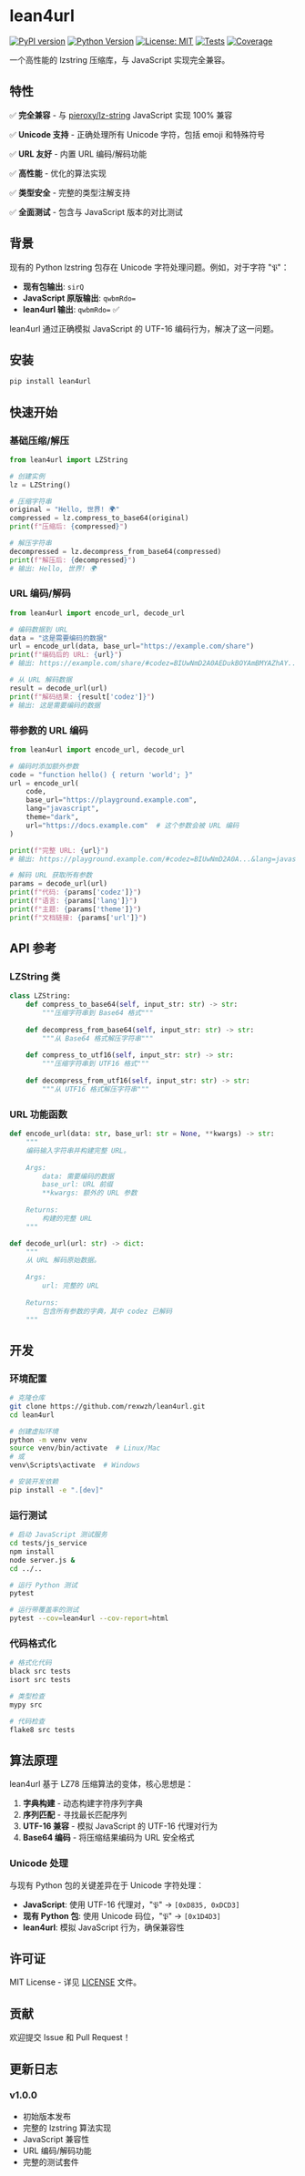 # lean4url

[![PyPI version](https://badge.fury.io/py/lean4url.svg)](https://badge.fury.io/py/lean4url)
[![Python Version](https://img.shields.io/pypi/pyversions/lean4url.svg)](https://pypi.org/project/lean4url/)
[![License: MIT](https://img.shields.io/badge/License-MIT-yellow.svg)](https://opensource.org/licenses/MIT)
[![Tests](https://github.com/rexwzh/lean4url/workflows/Tests/badge.svg)](https://github.com/rexwzh/lean4url/actions)
[![Coverage](https://codecov.io/gh/rexwzh/lean4url/branch/main/graph/badge.svg)](https://codecov.io/gh/rexwzh/lean4url)

一个高性能的 lzstring 压缩库，与 JavaScript 实现完全兼容。

## 特性

✅ **完全兼容** - 与 [pieroxy/lz-string](https://github.com/pieroxy/lz-string) JavaScript 实现 100% 兼容

✅ **Unicode 支持** - 正确处理所有 Unicode 字符，包括 emoji 和特殊符号

✅ **URL 友好** - 内置 URL 编码/解码功能

✅ **高性能** - 优化的算法实现

✅ **类型安全** - 完整的类型注解支持

✅ **全面测试** - 包含与 JavaScript 版本的对比测试

## 背景

现有的 Python lzstring 包存在 Unicode 字符处理问题。例如，对于字符 "𝔓"：

- **现有包输出**: `sirQ`
- **JavaScript 原版输出**: `qwbmRdo=`
- **lean4url 输出**: `qwbmRdo=` ✅

lean4url 通过正确模拟 JavaScript 的 UTF-16 编码行为，解决了这一问题。

## 安装

```bash
pip install lean4url
```

## 快速开始

### 基础压缩/解压

```python
from lean4url import LZString

# 创建实例
lz = LZString()

# 压缩字符串
original = "Hello, 世界! 🌍"
compressed = lz.compress_to_base64(original)
print(f"压缩后: {compressed}")

# 解压字符串
decompressed = lz.decompress_from_base64(compressed)
print(f"解压后: {decompressed}")
# 输出: Hello, 世界! 🌍
```

### URL 编码/解码

```python
from lean4url import encode_url, decode_url

# 编码数据到 URL
data = "这是需要编码的数据"
url = encode_url(data, base_url="https://example.com/share")
print(f"编码后的 URL: {url}")
# 输出: https://example.com/share/#codez=BIUwNmD2A0AEDukBOYAmBMYAZhAY...

# 从 URL 解码数据
result = decode_url(url)
print(f"解码结果: {result['codez']}")
# 输出: 这是需要编码的数据
```

### 带参数的 URL 编码

```python
from lean4url import encode_url, decode_url

# 编码时添加额外参数
code = "function hello() { return 'world'; }"
url = encode_url(
    code, 
    base_url="https://playground.example.com",
    lang="javascript",
    theme="dark",
    url="https://docs.example.com"  # 这个参数会被 URL 编码
)

print(f"完整 URL: {url}")
# 输出: https://playground.example.com/#codez=BIUwNmD2A0A...&lang=javascript&theme=dark&url=https%3A//docs.example.com

# 解码 URL 获取所有参数
params = decode_url(url)
print(f"代码: {params['codez']}")
print(f"语言: {params['lang']}")
print(f"主题: {params['theme']}")
print(f"文档链接: {params['url']}")
```

## API 参考

### LZString 类

```python
class LZString:
    def compress_to_base64(self, input_str: str) -> str:
        """压缩字符串到 Base64 格式"""
        
    def decompress_from_base64(self, input_str: str) -> str:
        """从 Base64 格式解压字符串"""
        
    def compress_to_utf16(self, input_str: str) -> str:
        """压缩字符串到 UTF16 格式"""
        
    def decompress_from_utf16(self, input_str: str) -> str:
        """从 UTF16 格式解压字符串"""
```

### URL 功能函数

```python
def encode_url(data: str, base_url: str = None, **kwargs) -> str:
    """
    编码输入字符串并构建完整 URL。
    
    Args:
        data: 需要编码的数据
        base_url: URL 前缀
        **kwargs: 额外的 URL 参数
        
    Returns:
        构建的完整 URL
    """

def decode_url(url: str) -> dict:
    """
    从 URL 解码原始数据。
    
    Args:
        url: 完整的 URL
        
    Returns:
        包含所有参数的字典，其中 codez 已解码
    """
```

## 开发

### 环境配置

```bash
# 克隆仓库
git clone https://github.com/rexwzh/lean4url.git
cd lean4url

# 创建虚拟环境
python -m venv venv
source venv/bin/activate  # Linux/Mac
# 或
venv\Scripts\activate  # Windows

# 安装开发依赖
pip install -e ".[dev]"
```

### 运行测试

```bash
# 启动 JavaScript 测试服务
cd tests/js_service
npm install
node server.js &
cd ../..

# 运行 Python 测试
pytest

# 运行带覆盖率的测试
pytest --cov=lean4url --cov-report=html
```

### 代码格式化

```bash
# 格式化代码
black src tests
isort src tests

# 类型检查
mypy src

# 代码检查
flake8 src tests
```

## 算法原理

lean4url 基于 LZ78 压缩算法的变体，核心思想是：

1. **字典构建** - 动态构建字符序列字典
2. **序列匹配** - 寻找最长匹配序列
3. **UTF-16 兼容** - 模拟 JavaScript 的 UTF-16 代理对行为
4. **Base64 编码** - 将压缩结果编码为 URL 安全格式

### Unicode 处理

与现有 Python 包的关键差异在于 Unicode 字符处理：

- **JavaScript**: 使用 UTF-16 代理对，"𝔓" → `[0xD835, 0xDCD3]`
- **现有 Python 包**: 使用 Unicode 码位，"𝔓" → `[0x1D4D3]`
- **lean4url**: 模拟 JavaScript 行为，确保兼容性

## 许可证

MIT License - 详见 [LICENSE](LICENSE) 文件。

## 贡献

欢迎提交 Issue 和 Pull Request！

## 更新日志

### v1.0.0
- 初始版本发布
- 完整的 lzstring 算法实现
- JavaScript 兼容性
- URL 编码/解码功能
- 完整的测试套件
